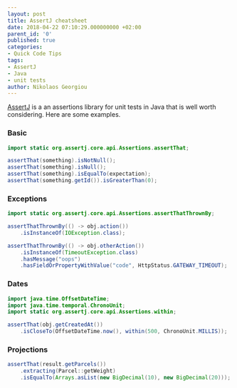 ```yaml
---
layout: post
title: AssertJ cheatsheet
date: 2018-04-22 07:10:29.000000000 +02:00
parent_id: '0'
published: true
categories:
- Quick Code Tips
tags:
- AssertJ
- Java
- unit tests
author: Nikolaos Georgiou
---
```


<a href="https://joel-costigliola.github.io/assertj/">AssertJ</a> is a an assertions library for unit tests in Java that is well worth considering. Here are some examples.

<!--more-->
<h3>Basic</h3>

```java
import static org.assertj.core.api.Assertions.assertThat;

assertThat(something).isNotNull();
assertThat(something).isNull();
assertThat(something).isEqualTo(expectation);
assertThat(something.getId()).isGreaterThan(0);
```
<h3>Exceptions</h3>

```java
import static org.assertj.core.api.Assertions.assertThatThrownBy;

assertThatThrownBy(() -> obj.action())
    .isInstanceOf(IOException.class);

assertThatThrownBy(() -> obj.otherAction())
    .isInstanceOf(TimeoutException.class)
    .hasMessage("oops")
    .hasFieldOrPropertyWithValue("code", HttpStatus.GATEWAY_TIMEOUT);
```
<h3>Dates</h3>

```java
import java.time.OffsetDateTime;
import java.time.temporal.ChronoUnit;
import static org.assertj.core.api.Assertions.within;

assertThat(obj.getCreatedAt())
    .isCloseTo(OffsetDateTime.now(), within(500, ChronoUnit.MILLIS));
```
<h3>Projections</h3>

```java
assertThat(result.getParcels())
    .extracting(Parcel::getWeight)
    .isEqualTo(Arrays.asList(new BigDecimal(10), new BigDecimal(20)));
```

